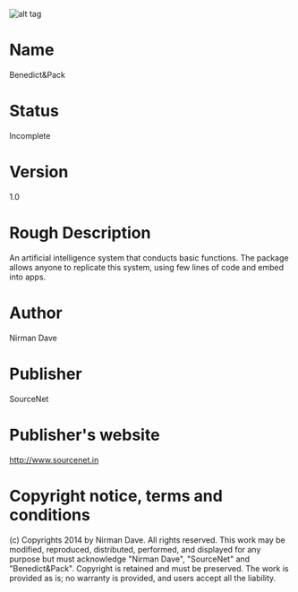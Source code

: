 ![alt tag](http://users14.jabry.com/nirman1234/bensearch.gif)

Name
===============

Benedict&Pack

Status
===============

Incomplete

Version
===============

1.0

Rough Description
===============

An artificial intelligence system that conducts basic functions. The package allows anyone to replicate this system, using few lines of code and embed into apps.

Author
===============

Nirman Dave

Publisher
===============

SourceNet

Publisher's website
===============

http://www.sourcenet.in

Copyright notice, terms and conditions
===============

(c) Copyrights 2014 by Nirman Dave. All rights reserved.
This work may be modified, reproduced, distributed, performed, and displayed for any purpose
but must acknowledge "Nirman Dave", "SourceNet" and "Benedict&Pack". Copyright is retained
and must be preserved. The work is provided as is; no warranty is provided, and users accept all
the liability.
